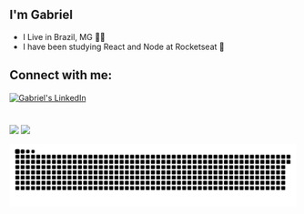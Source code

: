 ## I'm Gabriel
- I Live in Brazil, MG 🌱🤠
- I have been studying React and Node at Rocketseat 🚀

<h2>Connect with me:</h2>
<a href="https://www.linkedin.com/in/gabriel-gon%C3%A7alves-bb90281aa/" target="_blank">
  <img align="center" alt="Gabriel's LinkedIn" height="30" width="30" src="https://cdn.jsdelivr.net/gh/devicons/devicon/icons/linkedin/linkedin-original.svg" style="max-width:100%;">
</a>

#
<div>
  <img height="150em" src="https://github-readme-stats.vercel.app/api?username=drayerr&hide=prs,issues,contribs&theme=radical&show_icons=true">
  <img height="150em" src="https://github-readme-stats.vercel.app/api/top-langs/?username=anuraghazra&layout=compact&theme=radical">
</div>

![Snake animation](https://github.com/drayerr/drayerr/blob/output/github-contribution-grid-snake.svg)

<!--
**Drayerr/Drayerr** is a ✨ _special_ ✨ repository because its `README.md` (this file) appears on your GitHub profile.

Here are some ideas to get you started:

- 🔭 I’m currently working on ...
- 🌱 I’m currently learning ...
- 👯 I’m looking to collaborate on ...
- 🤔 I’m looking for help with ...
- 💬 Ask me about ...
- 📫 How to reach me: ...
- 😄 Pronouns: ...
- ⚡ Fun fact: ...
-->
